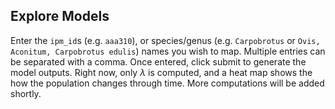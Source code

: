 
## Explore Models

Enter the `ipm_id`s (e.g. `aaa310`), or species/genus
(e.g. `Carpobrotus` or `Ovis, Aconitum, Carpobrotus edulis`) names you
wish to map. Multiple entries can be separated with a comma. Once
entered, click submit to generate the model outputs. Right now, only *λ*
is computed, and a heat map shows the how the population changes through
time. More computations will be added shortly.
